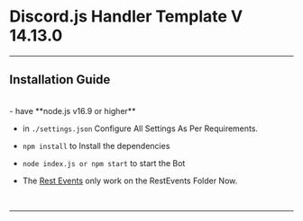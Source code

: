 # Discord.js Handler Template V 14.13.0

***

## Installation Guide

<br/>
- have **node.js v16.9 or higher**

- in `./settings.json` Configure All Settings As Per Requirements.


- `npm install` to Install the dependencies

- `node index.js or npm start` to start the Bot

- The [Rest Events](https://discordjs.guide/additional-info/changes-in-v14.html#rest-events) only work on the RestEvents Folder Now.
<br/>

*** 
